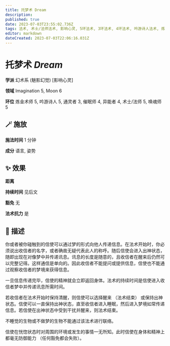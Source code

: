 ```yaml
---
title: 托梦术 Dream
description: 
published: true
date: 2023-07-03T23:55:02.736Z
tags: 法术, 术士/法师法术, 影响心灵, 5环法术, 3环法术, 4环法术, 吟游诗人法术, 炼金术师法术, 异能者法术, 催眠师法术, 通灵者法术, 唤魂师法术, 幻术系, 魅影幻觉, moon, imagination
editor: markdown
dateCreated: 2023-07-03T22:06:16.031Z
---
```


# **托梦术** *Dream*

**学派** 幻术系 (魅影幻觉) \[影响心灵\] 

**领域** Imagination 5, Moon 6

**环位** 炼金术师 5, 吟游诗人 5, 通灵者 3, 催眠师 4, 异能者 4, 术士/法师 5, 唤魂师 5

## 🪄 施放

**施法时间** 1 分钟

**成分** 语言, 姿势

## ✨ 效果  

**距离**   

**持续时间** 见后文 

**豁免** 无

**法术抗力** 是

## 📖 描述

你或者被你碰触到的信使可以通过梦的形式向他人传递信息。在法术开始时，你必须说出收信者的名字，或者确凿无疑代表此人的称呼。随后信使会进入出神状态，随即出现在对像梦中并传递讯息。讯息的长度是随意的，且收信者在醒来后仍然可以完整记得。这样通信是单向的。因此收信者不能提问或提供信息，信使也不能通过观察收信者的梦境来获得信息。

一旦信息传递完毕，信使的精神就会立即返回身体。法术的持续时间是信使进入收信者梦中并传递讯息所需时间。

若收信者在法术开始时保持清醒，则信使可以选择醒来 （法术结束） 或保持出神状态。信使可以一直保持出神状态，直至收信者进入睡眠，然后进入梦境如常传递信息。若信使在出神状态中受到干扰并醒来，则法术结束。

不睡觉的生物或不做梦的生物不能通过该法术进行联络。

信使在恍惚状态时对周围的环境或发生的事情一无所知。此时信使在身体和精神上都毫无防御能力 （任何豁免都会失败）。
    